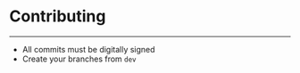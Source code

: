 # Contributing
--------------

- All commits must be digitally signed
- Create your branches from `dev`
